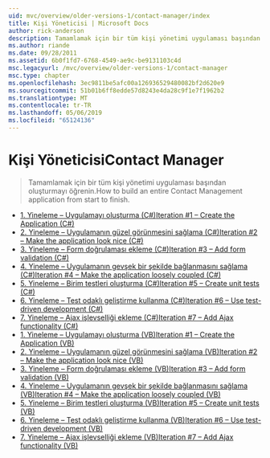 ```yaml
---
uid: mvc/overview/older-versions-1/contact-manager/index
title: Kişi Yöneticisi | Microsoft Docs
author: rick-anderson
description: Tamamlamak için bir tüm kişi yönetimi uygulaması başından oluşturmayı öğrenin.
ms.author: riande
ms.date: 09/28/2011
ms.assetid: 6b0f1fd7-6768-4549-ae9c-be9131103c4d
msc.legacyurl: /mvc/overview/older-versions-1/contact-manager
msc.type: chapter
ms.openlocfilehash: 3ec9811be5afc00a126936529480082bf2d620e9
ms.sourcegitcommit: 51b01b6ff8edde57d8243e4da28c9f1e7f1962b2
ms.translationtype: MT
ms.contentlocale: tr-TR
ms.lasthandoff: 05/06/2019
ms.locfileid: "65124136"
---
```

# <a name="contact-manager"></a><span data-ttu-id="e857d-103">Kişi Yöneticisi</span><span class="sxs-lookup"><span data-stu-id="e857d-103">Contact Manager</span></span>

> <span data-ttu-id="e857d-104">Tamamlamak için bir tüm kişi yönetimi uygulaması başından oluşturmayı öğrenin.</span><span class="sxs-lookup"><span data-stu-id="e857d-104">How to build an entire Contact Management application from start to finish.</span></span>

- [<span data-ttu-id="e857d-105">1. Yineleme – Uygulamayı oluşturma (C#)</span><span class="sxs-lookup"><span data-stu-id="e857d-105">Iteration #1 – Create the Application (C#)</span></span>](iteration-1-create-the-application-cs.md)
- [<span data-ttu-id="e857d-106">2. Yineleme – Uygulamanın güzel görünmesini sağlama (C#)</span><span class="sxs-lookup"><span data-stu-id="e857d-106">Iteration #2 – Make the application look nice (C#)</span></span>](iteration-2-make-the-application-look-nice-cs.md)
- [<span data-ttu-id="e857d-107">3. Yineleme – Form doğrulaması ekleme (C#)</span><span class="sxs-lookup"><span data-stu-id="e857d-107">Iteration #3 – Add form validation (C#)</span></span>](iteration-3-add-form-validation-cs.md)
- [<span data-ttu-id="e857d-108">4. Yineleme – Uygulamanın gevşek bir şekilde bağlanmasını sağlama (C#)</span><span class="sxs-lookup"><span data-stu-id="e857d-108">Iteration #4 – Make the application loosely coupled (C#)</span></span>](iteration-4-make-the-application-loosely-coupled-cs.md)
- [<span data-ttu-id="e857d-109">5. Yineleme – Birim testleri oluşturma (C#)</span><span class="sxs-lookup"><span data-stu-id="e857d-109">Iteration #5 – Create unit tests (C#)</span></span>](iteration-5-create-unit-tests-cs.md)
- [<span data-ttu-id="e857d-110">6. Yineleme – Test odaklı geliştirme kullanma (C#)</span><span class="sxs-lookup"><span data-stu-id="e857d-110">Iteration #6 – Use test-driven development (C#)</span></span>](iteration-6-use-test-driven-development-cs.md)
- [<span data-ttu-id="e857d-111">7. Yineleme – Ajax işlevselliği ekleme (C#)</span><span class="sxs-lookup"><span data-stu-id="e857d-111">Iteration #7 – Add Ajax functionality (C#)</span></span>](iteration-7-add-ajax-functionality-cs.md)
- [<span data-ttu-id="e857d-112">1. Yineleme – Uygulamayı oluşturma (VB)</span><span class="sxs-lookup"><span data-stu-id="e857d-112">Iteration #1 – Create the Application (VB)</span></span>](iteration-1-create-the-application-vb.md)
- [<span data-ttu-id="e857d-113">2. Yineleme – Uygulamanın güzel görünmesini sağlama (VB)</span><span class="sxs-lookup"><span data-stu-id="e857d-113">Iteration #2 – Make the application look nice (VB)</span></span>](iteration-2-make-the-application-look-nice-vb.md)
- [<span data-ttu-id="e857d-114">3. Yineleme – Form doğrulaması ekleme (VB)</span><span class="sxs-lookup"><span data-stu-id="e857d-114">Iteration #3 – Add form validation (VB)</span></span>](iteration-3-add-form-validation-vb.md)
- [<span data-ttu-id="e857d-115">4. Yineleme – Uygulamanın gevşek bir şekilde bağlanmasını sağlama (VB)</span><span class="sxs-lookup"><span data-stu-id="e857d-115">Iteration #4 – Make the application loosely coupled (VB)</span></span>](iteration-4-make-the-application-loosely-coupled-vb.md)
- [<span data-ttu-id="e857d-116">5. Yineleme – Birim testleri oluşturma (VB)</span><span class="sxs-lookup"><span data-stu-id="e857d-116">Iteration #5 – Create unit tests (VB)</span></span>](iteration-5-create-unit-tests-vb.md)
- [<span data-ttu-id="e857d-117">6. Yineleme – Test odaklı geliştirme kullanma (VB)</span><span class="sxs-lookup"><span data-stu-id="e857d-117">Iteration #6 – Use test-driven development (VB)</span></span>](iteration-6-use-test-driven-development-vb.md)
- [<span data-ttu-id="e857d-118">7. Yineleme – Ajax işlevselliği ekleme (VB)</span><span class="sxs-lookup"><span data-stu-id="e857d-118">Iteration #7 – Add Ajax functionality (VB)</span></span>](iteration-7-add-ajax-functionality-vb.md)
